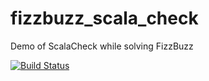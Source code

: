 # fizzbuzz_scala_check
Demo of ScalaCheck while solving FizzBuzz

[![Build Status](https://travis-ci.org/anicolaspp/fizzbuzz_scala_check.svg?branch=master)](https://travis-ci.org/anicolaspp/fizzbuzz_scala_check)
